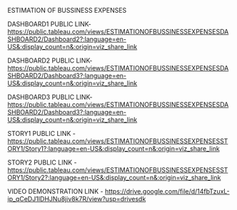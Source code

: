 ESTIMATION OF BUSSINESS EXPENSES


DASHBOARD1 PUBLIC LINK- https://public.tableau.com/views/ESTIMATIONOFBUSSINESSEXPENSESDASHBOARD2/Dashboard2?:language=en-US&:display_count=n&:origin=viz_share_link



DASHBOARD2 PUBLIC LINK-https://public.tableau.com/views/ESTIMATIONOFBUSSINESSEXPENSESDASHBOARD2/Dashboard3?:language=en-US&:display_count=n&:origin=viz_share_link


DASHBOARD3 PUBLIC LINK-https://public.tableau.com/views/ESTIMATIONOFBUSSINESSEXPENSESDASHBOARD2/Dashboard3?:language=en-US&:display_count=n&:origin=viz_share_link



STORY1 PUBLIC LINK - https://public.tableau.com/views/ESTIMATIONOFBUSSINESSEXPENSESSTORY1/Story1?:language=en-US&:display_count=n&:origin=viz_share_link



STORY2 PUBLIC LINK - https://public.tableau.com/views/ESTIMATIONOFBUSSINESSEXPENSESSTORY1/Story2?:language=en-US&:display_count=n&:origin=viz_share_link



VIDEO DEMONSTRATION LINK - 
https://drive.google.com/file/d/14fbTzuxL-ip_qCeDJ1IDHJNu8jiv8k7R/view?usp=drivesdk
